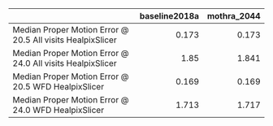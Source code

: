 |                                                            |   baseline2018a |   mothra_2044 |
|:-----------------------------------------------------------|----------------:|--------------:|
| Median Proper Motion Error @ 20.5 All visits HealpixSlicer |           0.173 |         0.173 |
| Median Proper Motion Error @ 24.0 All visits HealpixSlicer |           1.85  |         1.841 |
| Median Proper Motion Error @ 20.5 WFD HealpixSlicer        |           0.169 |         0.169 |
| Median Proper Motion Error @ 24.0 WFD HealpixSlicer        |           1.713 |         1.717 |
